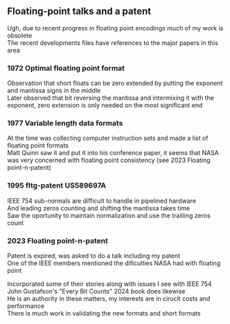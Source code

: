 ##  Floating-point talks and a patent  
Ugh, due to recent progress in floating point encodings much of my work is obsolete  
The recent developments files have references to the major papers in this area  

### 1972 Optimal floating point format  
Observation that short floats can be zero extended by putting the exponent and mantissa signs in the middle  
Later observed that bit reversing the mantissa and intermixing it with the exponent, zero extension is only needed on the most significant end  

### 1977 Variable length data formats 
At the time was collecting computer instruction sets and made a list of floating point formats  
Matt Quinn saw it and put it into his conference paper, it seems that NASA was very concerned with floating point consistency (see 2023 Floating point-n-patent)  

### 1995 fltg-patent US589697A  
IEEE 754 sub-normals are difficult to handle in pipelined hardware  
And leading zeros counting and shifting the mantissa takes time  
Saw the oportunity to maintain normalization and use the trailling zeros count  

### 2023 Floating point-n-patent  
Patent is expired, was asked to do a talk including my patent  
One of the IEEE members mentioned the dificulties NASA had with floating point  

Incorporated some of their stories along with issues I see with IEEE 754  
John Gustafson's "Every Bit Counts" 2024 book does likewise  
He is an authority in these matters, my interests are in cirucit costs and performance  
There is much work in validating the new formats and short formats  
